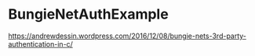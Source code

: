 # BungieNetAuthExample
https://andrewdessin.wordpress.com/2016/12/08/bungie-nets-3rd-party-authentication-in-c/
